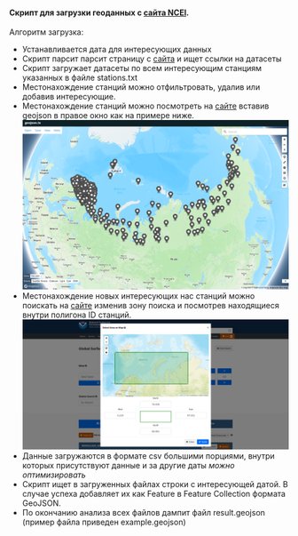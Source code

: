 #### Скрипт для загрузки геоданных с [сайта NCEI](https://www.ncei.noaa.gov/).
Алгоритм загрузка:
- Устанавливается дата для интересующих данных
- Скрипт парсит парсит страницу с [сайта](https://www.ncei.noaa.gov/data/global-summary-of-the-day/access/) и ищет ссылки на датасеты
- Скрипт загружает датасеты по всем интересующим станциям указанных в файле stations.txt
- Местонахождение станций можно отфильтровать, удалив или добавив интересующие.
- Местонахождение станций можно посмотреть на [сайте](https://geojson.io) вставив geojson в правое окно как на примере ниже.
![Текущие станции](stations_overview.png)
- Местонахождение новых интересующих нас станций можно поискать на [сайте](https://www.ncei.noaa.gov/access/search/data-search/global-summary-of-the-day)
изменив зону поиска и посмотрев находящиеся внутри полигона ID станций.
![Выбор новых станций](station_selection.png)
- Данные загружаются в формате csv большими порциями, внутри которых присутствуют данные
и за другие даты _можно оптимизировать_
- Скрипт ищет в загруженных файлах строки с интересующей датой. В случае
успеха добавляет их как Feature в Feature Collection формата GeoJSON.
- По окончанию анализа всех файлов дампит файл result.geojson (пример файла приведен example.geojson)

